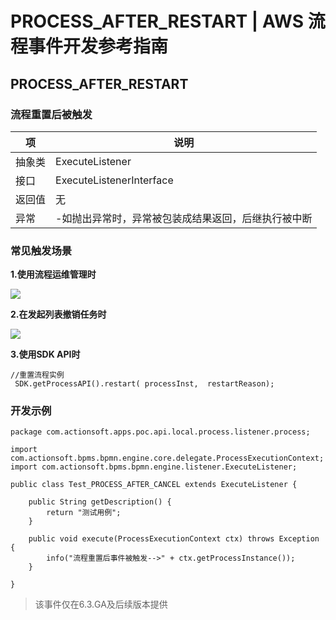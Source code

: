 # PROCESS_AFTER_RESTART | AWS 流程事件开发参考指南

## PROCESS_AFTER_RESTART

### 流程重置后被触发

项 | 说明  
---|---  
抽象类 | ExecuteListener  
接口 | ExecuteListenerInterface  
返回值 | 无  
异常 | -如抛出异常时，异常被包装成结果返回，后继执行被中断  
  
### 常见触发场景

**1.使用流程运维管理时**

![](https://docs.awspaas.com/reference-guide/aws-paas-process-listener-reference-guide/process_event/restart.png)

**2.在发起列表撤销任务时**

![](https://docs.awspaas.com/reference-guide/aws-paas-process-listener-reference-guide/process_event/restart1.png)

**3.使用SDK API时**
    
    
    //重置流程实例
     SDK.getProcessAPI().restart( processInst,  restartReason);
    

### 开发示例
    
    
    package com.actionsoft.apps.poc.api.local.process.listener.process;
    
    import com.actionsoft.bpms.bpmn.engine.core.delegate.ProcessExecutionContext;
    import com.actionsoft.bpms.bpmn.engine.listener.ExecuteListener;
    
    public class Test_PROCESS_AFTER_CANCEL extends ExecuteListener {
    
        public String getDescription() {
            return "测试用例";
        }
    
        public void execute(ProcessExecutionContext ctx) throws Exception {
            info("流程重置后事件被触发-->" + ctx.getProcessInstance());
        }
    
    }
    

> 该事件仅在6.3.GA及后续版本提供